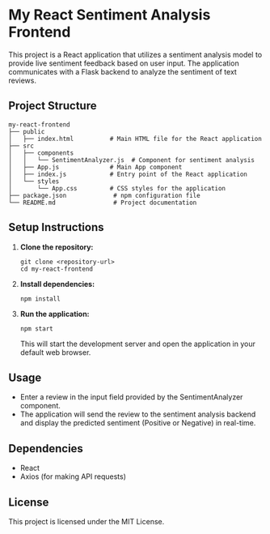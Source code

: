 # My React Sentiment Analysis Frontend

This project is a React application that utilizes a sentiment analysis model to provide live sentiment feedback based on user input. The application communicates with a Flask backend to analyze the sentiment of text reviews.

## Project Structure

```
my-react-frontend
├── public
│   ├── index.html          # Main HTML file for the React application
├── src
│   ├── components
│   │   └── SentimentAnalyzer.js  # Component for sentiment analysis
│   ├── App.js              # Main App component
│   ├── index.js            # Entry point of the React application
│   └── styles
│       └── App.css         # CSS styles for the application
├── package.json             # npm configuration file
└── README.md                # Project documentation
```

## Setup Instructions

1. **Clone the repository:**
   ```
   git clone <repository-url>
   cd my-react-frontend
   ```

2. **Install dependencies:**
   ```
   npm install
   ```

3. **Run the application:**
   ```
   npm start
   ```

   This will start the development server and open the application in your default web browser.

## Usage

- Enter a review in the input field provided by the SentimentAnalyzer component.
- The application will send the review to the sentiment analysis backend and display the predicted sentiment (Positive or Negative) in real-time.

## Dependencies

- React
- Axios (for making API requests)

## License

This project is licensed under the MIT License.